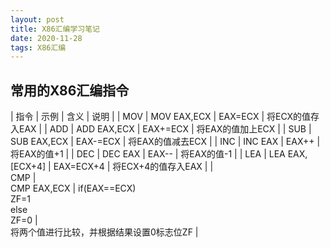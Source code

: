 ```yaml
---
layout: post
title: X86汇编学习笔记
date: 2020-11-28 
tags: X86汇编
---
```


## **常用的X86汇编指令**

| 指令 | 示例 | 含义 | 说明 |
| MOV | MOV EAX,ECX | EAX=ECX | 将ECX的值存入EAX |
| ADD | ADD EAX,ECX | EAX+=ECX | 将EAX的值加上ECX |
| SUB | SUB EAX,ECX | EAX-=ECX | 将EAX的值减去ECX |
| INC | INC EAX | EAX++ | 将EAX的值+1 |
| DEC | DEC EAX | EAX-- | 将EAX的值-1 |
| LEA | LEA EAX,[ECX+4] | EAX=ECX+4 | 将ECX+4的值存入EAX |
| <br/>CMP | <br/>CMP EAX,ECX | if(EAX==ECX)<br/>ZF=1<br/>else<br/>ZF=0 | <br/>将两个值进行比较，并根据结果设置0标志位ZF |
